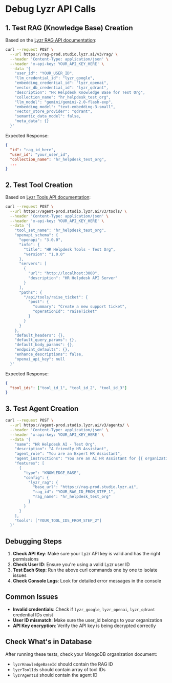 # Debug Lyzr API Calls

## 1. Test RAG (Knowledge Base) Creation

Based on the [Lyzr RAG API documentation](https://docs.lyzr.ai/agent-lab/knowledgebase/api/Create%20RAG):

```bash
curl --request POST \
  --url https://rag-prod.studio.lyzr.ai/v3/rag/ \
  --header 'Content-Type: application/json' \
  --header 'x-api-key: YOUR_API_KEY_HERE' \
  --data '{
    "user_id": "YOUR_USER_ID",
    "llm_credential_id": "lyzr_google",
    "embedding_credential_id": "lyzr_openai", 
    "vector_db_credential_id": "lyzr_qdrant",
    "description": "HR Helpdesk Knowledge Base for Test Org",
    "collection_name": "hr_helpdesk_test_org",
    "llm_model": "gemini/gemini-2.0-flash-exp",
    "embedding_model": "text-embedding-3-small",
    "vector_store_provider": "qdrant",
    "semantic_data_model": false,
    "meta_data": {}
  }'
```

Expected Response:
```json
{
  "id": "rag_id_here",
  "user_id": "your_user_id",
  "collection_name": "hr_helpdesk_test_org",
  ...
}
```

## 2. Test Tool Creation

Based on [Lyzr Tools API documentation](https://docs.lyzr.ai/agent-lab/tools/api/Create%20OpenAPI%20Tool%20Endpoint):

```bash
curl --request POST \
  --url https://agent-prod.studio.lyzr.ai/v3/tools/ \
  --header 'Content-Type: application/json' \
  --header 'x-api-key: YOUR_API_KEY_HERE' \
  --data '{
    "tool_set_name": "hr_helpdesk_test_org",
    "openapi_schema": {
      "openapi": "3.0.0",
      "info": {
        "title": "HR Helpdesk Tools - Test Org",
        "version": "1.0.0"
      },
      "servers": [
        {
          "url": "http://localhost:3000",
          "description": "HR Helpdesk API Server"
        }
      ],
      "paths": {
        "/api/tools/raise_ticket": {
          "post": {
            "summary": "Create a new support ticket",
            "operationId": "raiseTicket"
          }
        }
      }
    },
    "default_headers": {},
    "default_query_params": {},
    "default_body_params": {},
    "endpoint_defaults": {},
    "enhance_descriptions": false,
    "openai_api_key": null
  }'
```

Expected Response:
```json
{
  "tool_ids": ["tool_id_1", "tool_id_2", "tool_id_3"]
}
```

## 3. Test Agent Creation

```bash
curl --request POST \
  --url https://agent-prod.studio.lyzr.ai/v3/agents/ \
  --header 'Content-Type: application/json' \
  --header 'x-api-key: YOUR_API_KEY_HERE' \
  --data '{
    "name": "HR Helpdesk AI - Test Org",
    "description": "A friendly HR Assistant",
    "agent_role": "You are an Expert HR Assistant",
    "agent_instructions": "You are an AI HR Assistant for {{ organization_name }}...",
    "features": [
      {
        "type": "KNOWLEDGE_BASE",
        "config": {
          "lyzr_rag": {
            "base_url": "https://rag-prod.studio.lyzr.ai",
            "rag_id": "YOUR_RAG_ID_FROM_STEP_1",
            "rag_name": "hr_helpdesk_test_org"
          }
        }
      }
    ],
    "tools": ["YOUR_TOOL_IDS_FROM_STEP_2"]
  }'
```

## Debugging Steps

1. **Check API Key**: Make sure your Lyzr API key is valid and has the right permissions
2. **Check User ID**: Ensure you're using a valid Lyzr user ID
3. **Test Each Step**: Run the above curl commands one by one to isolate issues
4. **Check Console Logs**: Look for detailed error messages in the console

## Common Issues

- **Invalid credentials**: Check if `lyzr_google`, `lyzr_openai`, `lyzr_qdrant` credential IDs exist
- **User ID mismatch**: Make sure the user_id belongs to your organization
- **API Key encryption**: Verify the API key is being decrypted correctly

## Check What's in Database

After running these tests, check your MongoDB organization document:
- `lyzrKnowledgeBaseId` should contain the RAG ID
- `lyzrToolIds` should contain array of tool IDs  
- `lyzrAgentId` should contain the agent ID
